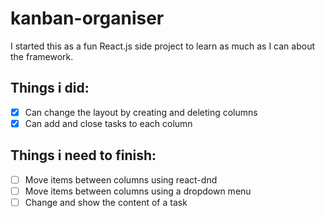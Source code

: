 # kanban-organiser
I started this as a fun React.js side project to learn as much as I can about the framework. 
## Things i did:
- [x] Can change the layout by creating and deleting columns
- [x] Can add and close tasks to each column

## Things i need to finish:
- [ ] Move items between columns using react-dnd
- [ ] Move items between columns using a dropdown menu
- [ ] Change and show the content of a task
